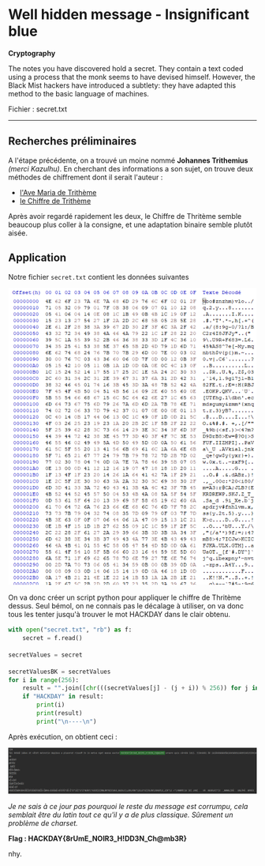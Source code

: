 # Well hidden message - Insignificant blue

**Cryptography**

The notes you have discovered hold a secret. They contain a text coded using a process that the monk seems to have devised himself. However, the Black Mist hackers have introduced a subtlety: they have adapted this method to the basic language of machines.

Fichier : secret.txt

---

## Recherches préliminaires

A l'étape précédente, on a trouvé un moine nommé **Johannes Trithemius** *(merci Kazulhu)*. En cherchant des informations a son sujet, on trouve deux méthodes de chiffrement dont il serait l'auteur : 
- [l'Ave Maria de Trithème](https://www.dcode.fr/ave-maria-tritheme)
- [le Chiffre de Trithème](https://www.dcode.fr/chiffre-tritheme)

Après avoir regardé rapidement les deux, le Chiffre de Thritème semble beaucoup plus coller à la consigne, et une adaptation binaire semble plutôt aisée.

## Application

Notre fichier `secret.txt` contient les données suivantes 

![image](_attachements/Pasted_image_20250126225347.png)

On va donc créer un script python pour appliquer le chiffre de Thritème dessus. Seul bémol, on ne connais pas le décalage à utiliser, on va donc tous les tenter jusqu'à trouver le mot HACKDAY dans le clair obtenu.

```python
with open("secret.txt", "rb") as f:  
    secret = f.read()  
  
secretValues = secret  
  
secretValuesBK = secretValues  
for i in range(256):  
    result = "".join([chr(((secretValues[j] - (j + i)) % 256)) for j in range(len(secretValues))])  
    if "HACKDAY" in result:  
        print(i)  
        print(result)  
        print("\n----\n")
```

Après exécution, on obtient ceci :

![image](_attachements/Pasted_image_20250126225940.png)

*Je ne sais à ce jour pas pourquoi le reste du message est corrumpu, cela semblait être du latin tout ce qu'il y a de plus classique. Sûrement un problème de charset.*

**Flag : HACKDAY{8rUmE_NOIR3_H!DD3N_Ch@mb3R}**

nhy.
